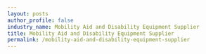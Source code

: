 ```yaml
---
layout: posts 
author_profile: false 
industry_name: Mobility Aid and Disability Equipment Supplier
title: Mobility Aid and Disability Equipment Supplier
permalink: /mobility-aid-and-disability-equipment-supplier
---
```

